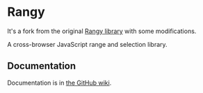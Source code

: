 Rangy
=====

It's a fork from the original [Rangy library](https://github.com/timdown/rangy) with some modifications.

A cross-browser JavaScript range and selection library.

## Documentation

Documentation is in [the GitHub wiki](https://github.com/timdown/rangy/wiki). 
